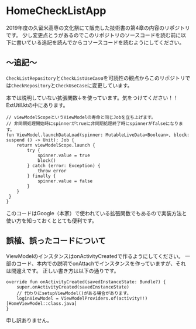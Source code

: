 # HomeCheckListApp

2019年度の久留米高専の文化祭にて販売した技術書の第4章の内容のリポジトリです。
少し変更点とうがあるのでこのリポジトリのソースコードを読む前に以下に書いている追記を読んでからコソースコードを読むようにしてください。

## 〜追記〜

`CheckListRepository`と`CheckListUseCas`eを可読性の観点からこのリポジトリでは`CheckRepository`と`CheckUseCase`に変更しています。

本では説明していない拡張関数↓を使っています。気をつけてください！！
ExtUtil.ktの中にあります。
```
// viewModelScopeというViewModelの寿命と同じJobを立ち上げます。
// 非同期処理開始時にspinnerがtrueに非同期処理終了時にspinnerがfalseになります。
fun ViewModel.launchDataLoad(spinner: MutableLiveData<Boolean>, block: suspend () -> Unit): Job {
    return viewModelScope.launch {
        try {
            spinner.value = true
            block()
        } catch (error: Exception) {
            throw error
        } finally {
            spinner.value = false
        }
    }
 }
}
```
このコードはGoogle（本家）で使われている拡張関数でもあるので実装方法と使い方を知っておくととても便利です。


## 誤植、誤ったコードについて

ViewModelのインスタンスはonActivityCreatedで作るようにしてください。
一部のコード、本内での説明でonAttachでインスタンスを作っていますが、それは間違えです。
正しい書き方は以下の通りです。
```
override fun onActivityCreated(savedInstanceState: Bundle?) {
    super.onActivityCreated(savedInstanceState)
    // 代わりにsetupViewModel()がある場合があります。
    loginViewModel = ViewModelProviders.of(activity!!)[HomeViewModel::class.java]
}
```

申し訳ありません。
